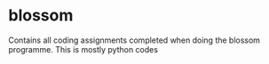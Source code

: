 # blossom
Contains all coding assignments completed when doing the blossom programme. This is mostly python codes
